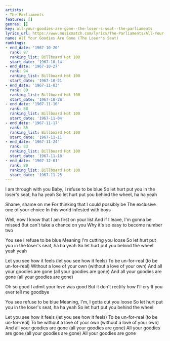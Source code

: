 ```yaml
---
artists:
- The Parliaments
features: []
genres: []
key: all-your-goodies-are-gone--the-loser-s-seat--the-parliaments
lyrics_url: https://www.musixmatch.com/lyrics/The-Parliaments/All-Your-Goodies-Are-Gone
name: All Your Goodies Are Gone (The Loser's Seat)
rankings:
- end_date: '1967-10-20'
  rank: 97
  ranking_list: Billboard Hot 100
  start_date: '1967-10-14'
- end_date: '1967-10-27'
  rank: 94
  ranking_list: Billboard Hot 100
  start_date: '1967-10-21'
- end_date: '1967-11-03'
  rank: 89
  ranking_list: Billboard Hot 100
  start_date: '1967-10-28'
- end_date: '1967-11-10'
  rank: 88
  ranking_list: Billboard Hot 100
  start_date: '1967-11-04'
- end_date: '1967-11-17'
  rank: 86
  ranking_list: Billboard Hot 100
  start_date: '1967-11-11'
- end_date: '1967-11-24'
  rank: 83
  ranking_list: Billboard Hot 100
  start_date: '1967-11-18'
- end_date: '1967-12-01'
  rank: 80
  ranking_list: Billboard Hot 100
  start_date: '1967-11-25'
---
```

I am through with you
Baby, I refuse to be blue
So let hurt put you in the loser's seat, ha ha yeah
So let hurt put you behind the wheel, ha ha yeah

Shame, shame on me
For thinking that I could possibly be
The exclusive one of your choice
In this world infested with boys

Well, now I know that I am first on your list
And if I leave, I'm gonna be missed
But can't take a chance on you
Why it's so easy to become number two

You see I refuse to be blue
Meaning I'm cutting you loose
So let hurt put you in the loser's seat, ha ha yeah
So let hurt put you behind the wheel yeah yeah

Let you see how it feels (let you see how it feels)
To be un-for-real (to be un-for-real)
Without a love of your own (without a love of your own)
And all your goodies are gone (all your goodies are gone)
And all your goodies are gone (all your goodies are gone)

Oh so good
I admit your love was good
But it don't rectify how I'll cry
If you ever tell me goodbye

You see refuse to be blue
Meaning, I'm, I gotta cut you loose
So let hurt put you in the loser's seat, ha ha yeah
So let hurt put you behind the wheel

Let you see how it feels (let you see how it feels)
To be un-for-real (to be un-for-real)
To be without a love of your own (without a love of your own)
And all your goodies are gone (all your goodies are gone)
All your goodies are gone (all your goodies are gone)
All your goodies are gone
